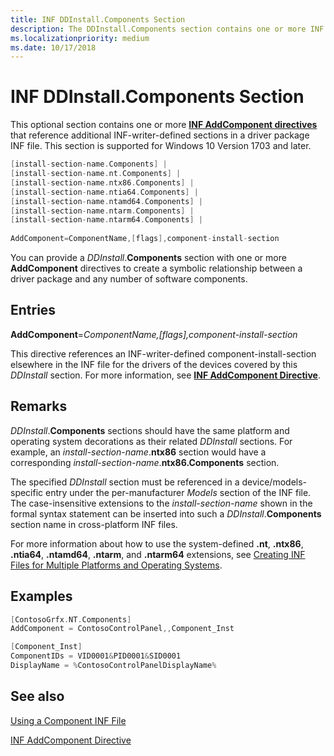 ```yaml
---
title: INF DDInstall.Components Section
description: The DDInstall.Components section contains one or more INF AddComponent directives that reference additional INF-writer-defined sections in a driver package INF file.
ms.localizationpriority: medium
ms.date: 10/17/2018
---
```


# INF DDInstall.Components Section

This optional section contains one or more [**INF AddComponent directives**](inf-addcomponent-directive.md) that reference additional INF-writer-defined sections in a driver package INF file.  This section is supported for Windows 10 Version 1703 and later.

```cpp
[install-section-name.Components] |
[install-section-name.nt.Components] |
[install-section-name.ntx86.Components] |
[install-section-name.ntia64.Components] |
[install-section-name.ntamd64.Components] |
[install-section-name.ntarm.Components] |
[install-section-name.ntarm64.Components] |
 
AddComponent=ComponentName,[flags],component-install-section
```

You can provide a *DDInstall*.**Components** section with one or more **AddComponent** directives to create a symbolic relationship between a driver package and any number of software components.

## Entries

**AddComponent**=*ComponentName,[flags],component-install-section*

This directive references an INF-writer-defined component-install-section elsewhere in the INF file for the drivers of the devices covered by this *DDInstall* section.  For more information, see [**INF AddComponent Directive**](inf-addcomponent-directive.md).

## Remarks

*DDInstall*.**Components** sections should have the same platform and operating system decorations as their related *DDInstall* sections.  For example, an *install-section-name*.**ntx86** section would have a corresponding *install-section-name*.**ntx86.Components** section.

The specified *DDInstall* section must be referenced in a device/models-specific entry under the per-manufacturer *Models* section of the INF file.  The case-insensitive extensions to the *install-section-name* shown in the formal syntax statement can be inserted into such a *DDInstall*.**Components** section name in cross-platform INF files.

For more information about how to use the system-defined **.nt**, **.ntx86**, **.ntia64**, **.ntamd64**, **.ntarm**, and **.ntarm64** extensions, see [Creating INF Files for Multiple Platforms and Operating Systems](creating-inf-files-for-multiple-platforms-and-operating-systems.md).

## Examples

```cpp
[ContosoGrfx.NT.Components]
AddComponent = ContosoControlPanel,,Component_Inst

[Component_Inst]
ComponentIDs = VID0001&PID0001&SID0001
DisplayName = %ContosoControlPanelDisplayName%
```

## See also

[Using a Component INF File](using-a-component-inf-file.md)

[INF AddComponent Directive](inf-addcomponent-directive.md)
